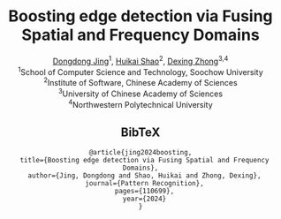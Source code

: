 <div align="center">

<h1>Boosting edge detection via Fusing Spatial and Frequency Domains</h1>
<div>
    <a href="" target="_blank">Dongdong Jing</a><sup>1</sup>,
    <a href="" target="_blank">Huikai Shao</a><sup>2</sup>,
    <a href="" target="_blank">Dexing Zhong</a><sup>3,4</sup>
</div>
<div>
    <div><sup>1</sup>School of Computer Science and Technology, Soochow University</div>
    <div><sup>2</sup>Institute of Software, Chinese Academy of Sciences</div>
    <div><sup>3</sup>University of Chinese Academy of Sciences</div>
    <div><sup>4</sup>Northwestern Polytechnical University</div>
</div>



## BibTeX
```
@article{jing2024boosting,
  title={Boosting edge detection via Fusing Spatial and Frequency Domains},
  author={Jing, Dongdong and Shao, Huikai and Zhong, Dexing},
  journal={Pattern Recognition},
  pages={110699},
  year={2024}
}
```
